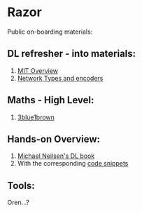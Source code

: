 # Razor
Public on-boarding materials:

## DL refresher - into materials:
1. [MIT Overview](https://www.youtube.com/watch?v=O5xeyoRL95U)
2. [Network Types and encoders](https://medium.com/tensorflow/mit-deep-learning-basics-introduction-and-overview-with-tensorflow-355bcd26baf0)

## Maths - High Level:
1. [3blue1brown](https://www.youtube.com/watch?v=aircAruvnKk&list=PLZHQObOWTQDNU6R1_67000Dx_ZCJB-3pi)

## Hands-on Overview:
1. [Michael Neilsen's DL book](http://neuralnetworksanddeeplearning.com/index.html)
2. With the corresponding [code snippets](https://github.com/mnielsen/neural-networks-and-deep-learning)

## Tools:
Oren...?

